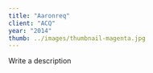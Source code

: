 ```yaml
---
title: "Aaronreq"
client: "ACQ"
year: "2014"
thumb: ../images/thumbnail-magenta.jpg
---
```


Write a description
